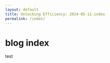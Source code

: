 ```yaml
---
layout: default
title: Unlocking Efficiency: 2024-05-11-index
permalink: /index/
---
```


<h1>blog index</h1>

test